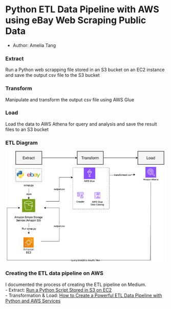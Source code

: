 # Python ETL Data Pipeline with AWS using eBay Web Scraping Public Data

- Author: Amelia Tang

### Extract 
Run a Python web scrapping file stored in an S3 bucket on an EC2 instance and save the output csv file to the S3 bucket

### Transform 
Manipulate and transform the output csv file using AWS Glue

### Load 
Load the data to AWS Athena for query and analysis and save the result files to an S3 bucket 

### ETL Diagram 
![](ETL_diagram.png)

### Creating the ETL data pipeline on AWS 
I documented the process of creating the ETL pipeline on Medium. 
<br>- Extract: [Run a Python Script Stored in S3 on EC2](https://medium.com/@aimee.tang0317/beginners-guide-to-aws-how-to-run-a-python-script-stored-in-s3-on-ec2-f05730c500e7)
<br>- Transformation & Load: [How to Create a Powerful ETL Data Pipeline with Python and AWS Services](https://medium.com/@aimee.tang0317/how-to-create-a-powerful-etl-data-pipeline-with-python-and-aws-services-6ad8ddd7ca1b)
